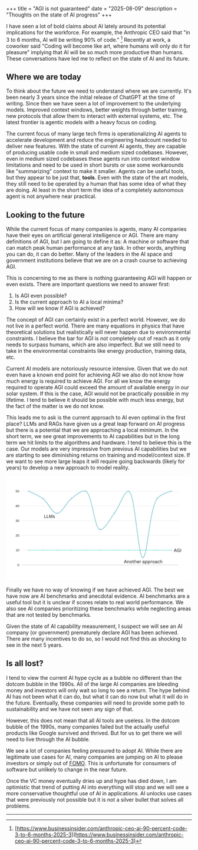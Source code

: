 +++
title = "AGI is not guaranteed"
date = "2025-08-09"
description = "Thoughts on the state of AI progress"
+++

I have seen a lot of bold claims about AI lately around its potential implications for the workforce.
For example, the Anthropic CEO said that "in 3 to 6 months, AI will be writing 90% of code." [^1]
Recently at work, a coworker said "Coding will become like art, where humans will only do it for pleasure" implying that AI will be so much more productive than humans.
These conversations have led me to reflect on the state of AI and its future.

## Where we are today

To think about the future we need to understand where we are currently.
It's been nearly 3 years since the initial release of ChatGPT at the time of writing.
Since then we have seen a lot of improvement to the underlying models. Improved context windows, better weights through better training, new protocols that allow them to interact with external systems, etc.
The latest frontier is agentic models with a heavy focus on coding. 

The current focus of many large tech firms is operationalizing AI agents to accelerate development and reduce the engineering headcount needed to deliver new features.
With the state of current AI agents, they are capable of producing usable code in small and medium sized codebases.
However, even in medium sized codebases these agents run into context window limitations and need to be used in short bursts or use some workarounds like "summarizing" context to make it smaller.
Agents can be useful tools, but they appear to be just that, **tools**.
Even with the state of the art models, they still need to be operated by a human that has some idea of what they are doing.
At least in the short term the idea of a completely autonomous agent is not anywhere near practical.


## Looking to the future

While the current focus of many companies is agents, many AI companies have their eyes on artificial general intelligence or AGI.
There are many definitions of AGI, but I am going to define it as: A machine or software that can match peak human performance at any task.
In other words, anything you can do, it can do better.
Many of the leaders in the AI space and government institutions believe that we are on a crash course to achieving AGI.

This is concerning to me as there is nothing guaranteeing AGI will happen or even exists.
There are important questions we need to answer first:
1. Is AGI even possible?
2. Is the current approach to AI a local minima?
3. How will we know if AGI is achieved?

The concept of AGI can certainly exist in a perfect world. However, we do not live in a perfect world.
There are many equations in physics that have theoretical solutions but realistically will never happen due to environmental constraints.
I believe the bar for AGI is not completely out of reach as it only needs to surpass humans, which are also imperfect.
But we still need to take in the environmental constraints like energy production, training data, etc.

Current AI models are notoriously resource intensive. Given that we do not even have a known end point for achieving AGI we also do not know how much energy is required to achieve AGI.
For all we know the energy required to operate AGI could exceed the amount of available energy in our solar system.
If this is the case, AGI would not be practically possible in my lifetime.
I tend to believe it should be possible with much less energy, but the fact of the matter is we do not know.

This leads me to ask is the current approach to AI even optimal in the first place?
LLMs and RAGs have given us a great leap forward on AI progress but there is a potential that we are approaching a local minimum.
In the short term, we see great improvements to AI capabilities but in the long term we hit limits to the algorithms and hardware.
I tend to believe this is the case. Our models are very impressive from previous AI capabilities but we are starting to see diminishing returns on training and model/context size. If we want to see more large leaps it will require going backwards (likely for years) to develop a new approach to model reality.

![](/img/agi.jpg)

Finally we have no way of knowing if we have achieved AGI.
The best we have now are AI benchmarks and anecdotal evidence.
AI benchmarks are a useful tool but it is unclear if scores relate to real world performance.
We also see AI companies prioritizing these benchmarks while neglecting areas that are not tested by benchmarks.

Given the state of AI capability measurement, I suspect we will see an AI company (or government) prematurely declare AGI has been achieved.
There are many incentives to do so, so I would not find this as shocking to see in the next 5 years.

## Is all lost?

I tend to view the current AI hype cycle as a bubble no different than the dotcom bubble in the 1990s.
All of the large AI companies are bleeding money and investors will only wait so long to see a return.
The hype behind AI has not been what it can do, but what it can do now but what it will do in the future.
Eventually, these companies will need to provide some path to sustainability and we have not seen any sign of that.

However, this does not mean that all AI tools are useless.
In the dotcom bubble of the 1990s, many companies failed but the actually useful products like Google survived and thrived.
But for us to get there we will need to live through the AI bubble.

We see a lot of companies feeling pressured to adopt AI.
While there are legitimate use cases for AI, many companies are jumping on AI to please investors or simply out of [FOMO](https://wikipedia.org/wiki/FOMO).
This is unfortunate for consumers of software but unlikely to change in the near future.

Once the VC money eventually dries up and hype has died down, I am optimistic that trend of putting AI into everything will stop and we will see a more conservative thoughtful use of AI in applications.
AI unlocks use cases that were previously not possible but it is not a silver bullet that solves all problems.


---

[^1]: [https://www.businessinsider.com/anthropic-ceo-ai-90-percent-code-3-to-6-months-2025-3](https://www.businessinsider.com/anthropic-ceo-ai-90-percent-code-3-to-6-months-2025-3)

